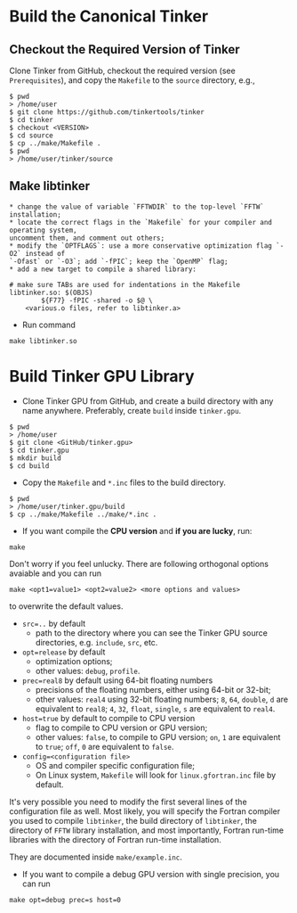 # Build the Canonical Tinker


## Checkout the Required Version of Tinker
Clone Tinker from GitHub, checkout the required version (see `Prerequisites`),
and copy the `Makefile` to the `source` directory, e.g.,
```
$ pwd
> /home/user
$ git clone https://github.com/tinkertools/tinker
$ cd tinker
$ checkout <VERSION>
$ cd source
$ cp ../make/Makefile .
$ pwd
> /home/user/tinker/source
```


## Make libtinker
    * change the value of variable `FFTWDIR` to the top-level `FFTW` installation;
    * locate the correct flags in the `Makefile` for your compiler and operating system,
    uncomment them, and comment out others;
    * modify the `OPTFLAGS`: use a more conservative optimization flag `-O2` instead of
    `-Ofast` or `-O3`; add `-fPIC`; keep the `OpenMP` flag;
    * add a new target to compile a shared library:
```
# make sure TABs are used for indentations in the Makefile
libtinker.so: $(OBJS)
        ${F77} -fPIC -shared -o $@ \
	<various.o files, refer to libtinker.a>
```
* Run command
```
make libtinker.so
```

<a name='libtinkergpu'></a>
# Build Tinker GPU Library

* Clone Tinker GPU from GitHub, and create a build directory
with any name anywhere.
Preferably, create `build` inside `tinker.gpu`.
```
$ pwd
> /home/user
$ git clone <GitHub/tinker.gpu>
$ cd tinker.gpu
$ mkdir build
$ cd build
```
* Copy the `Makefile` and `*.inc` files to the build directory.
```
$ pwd
> /home/user/tinker.gpu/build
$ cp ../make/Makefile ../make/*.inc .
```
* If you want compile the **CPU version** and **if you are lucky**, run:
```
make
```

Don't worry if you feel unlucky.
There are following orthogonal options avaiable and you can run
```
make <opt1=value1> <opt2=value2> <more options and values>
```
to overwrite the default values.
* `src=..` by default
    * path to the directory where you can see the Tinker GPU source directories,
    e.g. `include`, `src`, etc.
* `opt=release` by default
    * optimization options;
    * other values: `debug`, `profile`.
* `prec=real8` by default using 64-bit floating numbers
    * precisions of the floating numbers, either using 64-bit or 32-bit;
    * other values: `real4` using 32-bit floating numbers;
    `8`, `64`, `double`, `d` are equivalent to `real8`;
    `4`, `32`, `float`, `single`, `s` are equivalent to `real4`.
* `host=true` by default to compile to CPU version
    * flag to compile to CPU version or GPU version;
    * other values: `false`, to compile to GPU version;
    `on`, `1` are equivalent to `true`;
    `off`, `0` are equivalent to `false`.
* `config=<configuration file>`
    * OS and compiler specific configuration file;
    * On Linux system, `Makefile` will look for `linux.gfortran.inc` file by default.

It's very possible you need to modify the first several lines
of the configuration file as well.
Most likely, you will specify the Fortran compiler you used to compile `libtinker`,
the build directory of `libtinker`, the directory of `FFTW` library installation,
and most importantly, Fortran run-time libraries with the directory of Fortran
run-time installation.

They are documented inside `make/example.inc`.

* If you want to compile a debug GPU version with single precision, you can run
```
make opt=debug prec=s host=0
```

